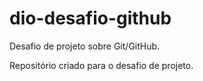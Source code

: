 # dio-desafio-github
Desafio de projeto sobre Git/GitHub.

Repositório criado para o desafio de projeto.
